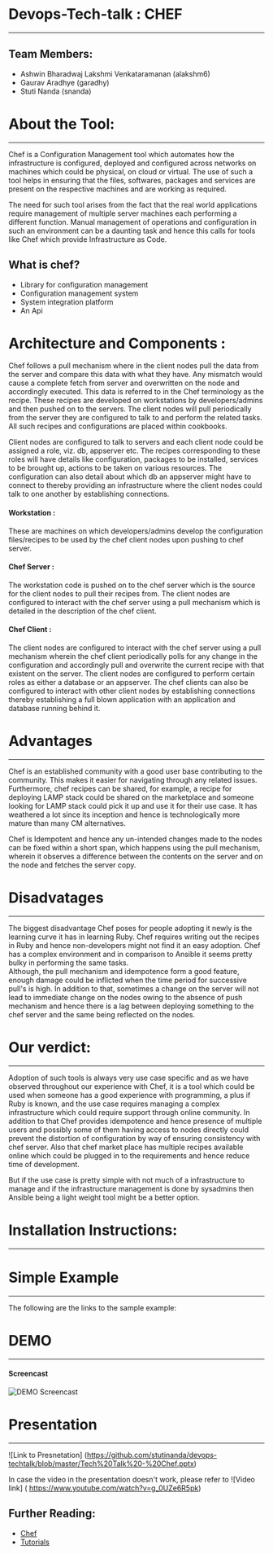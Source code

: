 # Devops-Tech-talk : CHEF
---------------
Team Members:
----
- Ashwin Bharadwaj Lakshmi Venkataramanan (alakshm6)
- Gaurav Aradhye (garadhy)
- Stuti Nanda (snanda)

# About the Tool:
-----------

Chef is a Configuration Management tool which automates how the infrastructure is configured, deployed and configured across networks on machines which could be physical, on cloud or virtual. The use of such a tool helps in ensuring that the files, softwares, packages and services are present on the respective machines and are working as required.  
  
The need for such tool arises from the fact that the real world applications require management of multiple server machines each performing a different function. Manual management of operations and configuration in such an environment can be a daunting task and hence this calls for tools like Chef which provide Infrastructure as Code.  

## What is chef?
- Library for configuration management
- Configuration management system 
- System integration platform 
- An Api 

# Architecture and Components :  
Chef follows a pull mechanism where in the client nodes pull the data from the server and compare this data with what they have. Any mismatch would cause a complete fetch from server and overwritten on the node and accordingly executed. This data is referred to in the Chef terminology as the recipe. These recipes are developed on workstations by developers/admins and then pushed on to the servers. The client nodes will pull periodically from the server they are configured to talk to and perform the related tasks. All such recipes and configurations are placed within cookbooks.   

Client nodes are configured to talk to servers and each client node could be assigned a role, viz. db, appserver etc. The recipes corresponding to these roles will have details like configuration, packages to be installed, services to be brought up, actions to be taken on various resources. The configuration can also detail about which db an appserver might have to connect to thereby providing an infrastructure where the client nodes could talk to one another by establishing connections.  
  
#### Workstation : 
These are machines on which developers/admins develop the configuration files/recipes to be used by the chef client nodes upon pushing to chef server.   
  
#### Chef Server :
The workstation code is pushed on to the chef server which is the source for the client nodes to pull their recipes from. The client nodes are configured to interact with the chef server using a pull mechanism which is detailed in the description of the chef client.   
  
#### Chef Client :
The client nodes are configured to interact with the chef server using a pull mechanism wherein the chef client periodically polls for any change in the configuration and accordingly pull and overwrite the current recipe with that existent on the server. The client nodes are configured to perform certain roles as either a database or an appserver. The chef clients can also be configured to interact with other client nodes by establishing connections thereby establishing a full blown application with an application and database running behind it. 


# Advantages
-------------
Chef is an established community with a good user base contributing to the community. This makes it easier for navigating through any related issues. Furthermore, chef recipes can be shared, for example, a recipe for deploying LAMP stack could be shared on the marketplace and someone looking for LAMP stack could pick it up and use it for their use case. It has weathered a lot since its inception and hence is technologically more mature than many CM alternatives.  
  
Chef is Idempotent and hence any un-intended changes made to the nodes can be fixed within a short span, which happens using the pull mechanism, wherein it observes a difference between the contents on the server and on the node and fetches the server copy.

# Disadvatages
--------------
The biggest disadvantage Chef poses for people adopting it newly is the learning curve it has in learning Ruby. Chef requires writing out the recipes in Ruby and hence non-developers might not find it an easy adoption. Chef has a complex environment and in comparison to Ansible it seems pretty bulky in performing the same tasks.   
Although, the pull mechanism and idempotence form a good feature, enough damage could be inflicted when the time period for successive pull's is high. In addition to that, sometimes a change on the server will not lead to immediate change on the nodes owing to the absence of push mechanism and hence there is a lag between deploying something to the chef server and the same being reflected on the nodes.  

# Our verdict:
--------------
Adoption of such tools is always very use case specific and as we have observed throughout our experience with Chef, it is a tool which could be used when someone has a good experience with programming, a plus if Ruby is known, and the use case requires managing a complex infrastructure which could require support through online community. In addition to that Chef provides idempotence and hence presence of multiple users and possibly some of them having access to nodes directly could prevent the distortion of configuration by way of ensuring consistency with chef server. Also that chef market place has multiple recipes available online which could be plugged in to the requirements and hence reduce time of development.  

But if the use case is pretty simple with not much of a infrastructure to manage and if the infrastructure management is done by sysadmins then Ansible being a light weight tool might be a better option.


# Installation Instructions:
--------------


# Simple Example
-----------------
The following are the links to the sample example:


# DEMO
--------------
#### Screencast

![DEMO Screencast](link)

# Presentation
--------------


![Link to Presnetation] (https://github.com/stutinanda/devops-techtalk/blob/master/Tech%20Talk%20-%20Chef.pptx)

In case the video in the presentation doesn't work, please refer to ![Video link] (                       https://www.youtube.com/watch?v=g_0UZe6R5pk)


## Further Reading: 
- [Chef](https://www.chef.io/chef/)
- [Tutorials](https://learn.chef.io/tutorials/)
